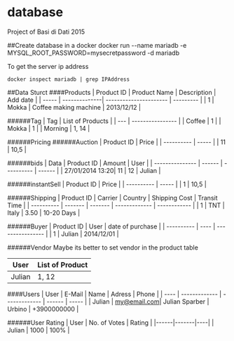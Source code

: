 database
=========
Project of Basi di Dati 2015


##Create database in a docker
    docker run --name mariadb -e MYSQL_ROOT_PASSWORD=mysecretpassword -d mariadb
  
  To get the server ip address
  
    docker inspect mariadb | grep IPAddress
##Data Sturct
####Products
| Product ID | Product Name |    Description    |  Add date  | 
| ----- | --------------| ---------------------- | --------- |
|   1   | Mokka         | Coffee making machine  | 2013/12/12 |

######Tag
|   Tag   | List of Products |
|   ---   | ---------------- |
| Coffee  |         1        |
| Mokka   |         1        |
| Morning |      1, 14       |

######Pricing
######Auction
| Product ID | Price |
| ---------- | ----- |
|      11    |  10,5 |

######bids
|     Data        | Product ID | Amount |  User  |
| --------------- | ------ | ---------- | ------ |
| 27/01/2014 13:20|    11  |    12      | Julian |

######instantSell
| Product ID | Price |
| ---------- | ----- |
|      1     |  10,5 |

######Shipping
| Product ID | Carrier | Country | Shipping Cost | Transit Time |
| ---------- | ------- | ------- | ------------- | ------------ |
|      1     |   TNT   |  Italy  |      3.50     |  10-20 Days  |

######Buyer
| Product ID | User | date of purchase |
| ---------- | ---- | ---------------- |
|      1     | Julian |   2014/12/01   |

######Vendor
Maybe its better to set vendor in the product table

|  User  | List of Product|
| ------ | -------------- | 
| Julian |      1, 12     |

####Users
| User |     E-Mail    |      Name     | Adress | Phone |
| ---- | ------------- | ------------- | ------ | ----- |
| Julian | my@email.com| Julian Sparber | Urbino | +3900000000 |

######User Rating
| User | No. of Votes | Rating |
|------|-------|----|
| Julian | 1000 | 100% |
